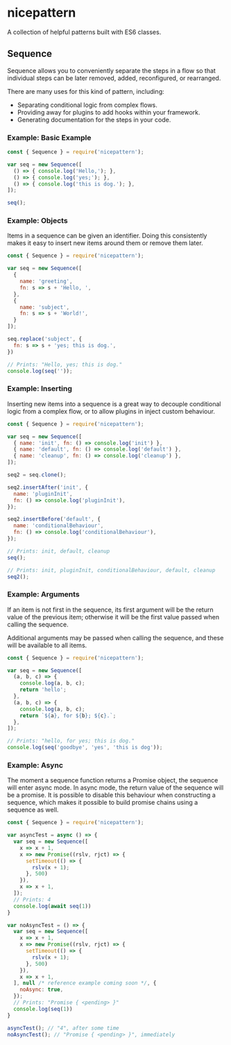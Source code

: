 # nicepattern
A collection of helpful patterns built with ES6 classes.

## Sequence

Sequence allows you to conveniently separate the steps in a flow so that
individual steps can be later removed, added, reconfigured, or rearranged.

There are many uses for this kind of pattern, including:
- Separating conditional logic from complex flows.
- Providing away for plugins to add hooks within your framework.
- Generating documentation for the steps in your code.

### Example: Basic Example

```javascript
const { Sequence } = require('nicepattern');

var seq = new Sequence([
  () => { console.log('Hello,'); },
  () => { console.log('yes;'); },
  () => { console.log('this is dog.'); },
]);

seq();
```

### Example: Objects

Items in a sequence can be given an identifier. Doing this consistently
makes it easy to insert new items around them or remove them later.

```javascript
const { Sequence } = require('nicepattern');

var seq = new Sequence([
  {
    name: 'greeting',
    fn: s => s + 'Hello, ',
  },
  {
    name: 'subject',
    fn: s => s + 'World!',
  }
]);

seq.replace('subject', {
  fn: s => s + 'yes; this is dog.',
})

// Prints: "Hello, yes; this is dog."
console.log(seq(''));
```

### Example: Inserting

Inserting new items into a sequence is a great way to decouple conditional
logic from a complex flow, or to allow plugins in inject custom behaviour.

```javascript
const { Sequence } = require('nicepattern');

var seq = new Sequence([
  { name: 'init', fn: () => console.log('init') },
  { name: 'default', fn: () => console.log('default') },
  { name: 'cleanup', fn: () => console.log('cleanup') },
]);

seq2 = seq.clone();

seq2.insertAfter('init', {
  name: 'pluginInit',
  fn: () => console.log('pluginInit'),
});

seq2.insertBefore('default', {
  name: 'conditionalBehaviour',
  fn: () => console.log('conditionalBehaviour'),
});

// Prints: init, default, cleanup
seq();

// Prints: init, pluginInit, conditionalBehaviour, default, cleanup
seq2();
```

### Example: Arguments

If an item is not first in the sequence, its first argument will be the
return value of the previous item; otherwise it will be the first value
passed when calling the sequence.

Additional arguments may be passed when calling the sequence, and these
will be available to all items.

```javascript
const { Sequence } = require('nicepattern');

var seq = new Sequence([
  (a, b, c) => {
    console.log(a, b, c);
    return 'hello';
  },
  (a, b, c) => {
    console.log(a, b, c);
    return `${a}, for ${b}; ${c}.`;
  },
]);

// Prints: "hello, for yes; this is dog."
console.log(seq('goodbye', 'yes', 'this is dog'));
```

### Example: Async

The moment a sequence function returns a Promise object, the sequence will
enter async mode. In async mode, the return value of the sequence will be
a promise. It is possible to disable this behaviour when constructing a
sequence, which makes it possible to build promise chains using a
sequence as well.

```javascript
const { Sequence } = require('nicepattern');

var asyncTest = async () => {
  var seq = new Sequence([
    x => x + 1,
    x => new Promise((rslv, rjct) => {
      setTimeout(() => {
        rslv(x + 1);
      }, 500)
    }),
    x => x + 1,
  ]);
  // Prints: 4
  console.log(await seq(1))
}

var noAsyncTest = () => {
  var seq = new Sequence([
    x => x + 1,
    x => new Promise((rslv, rjct) => {
      setTimeout(() => {
        rslv(x + 1);
      }, 500)
    }),
    x => x + 1,
  ], null /* reference example coming soon */, {
    noAsync: true,
  });
  // Prints: "Promise { <pending> }"
  console.log(seq(1))
}

asyncTest(); // "4", after some time
noAsyncTest(); // "Promise { <pending> }", immediately
```
